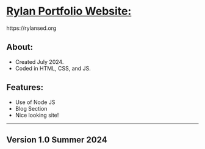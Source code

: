 <h1><u>Rylan Portfolio Website:</u></h1>
https://rylansed.org
<h2>About:</h2>

- Created July 2024.
- Coded in HTML, CSS, and JS.

<h2>Features:</h2>

- Use of Node JS
- Blog Section
- Nice looking site!

---------------------------------------------------------------
<h2>Version 1.0 Summer 2024</h2>

